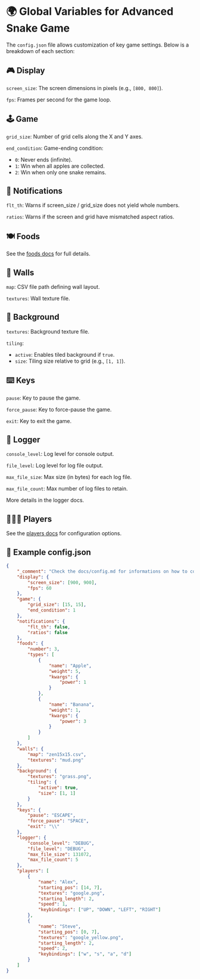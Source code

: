 # 🌍 Global Variables for Advanced Snake Game

The `config.json` file allows customization of key game settings. Below is a breakdown of each section:

## 🎮 Display

`screen_size`: The screen dimensions in pixels (e.g., `[800, 800]`).

`fps`: Frames per second for the game loop.

## 🕹️ Game

`grid_size`: Number of grid cells along the X and Y axes.

`end_condition`: Game-ending condition:
- `0`: Never ends (infinite).
- `1`: Win when all apples are collected.
- `2`: Win when only one snake remains.

## 🔔 Notifications

`flt_th`: Warns if screen_size / grid_size does not yield whole numbers.

`ratios`: Warns if the screen and grid have mismatched aspect ratios.

## 🍽️ Foods

See the [foods docs](./foods.md) for full details.

## 🧱 Walls

`map`: CSV file path defining wall layout.

`textures`: Wall texture file.

## 🌄 Background

`textures`: Background texture file.

`tiling`:
- `active`: Enables tiled background if `true`.
- `size`: Tiling size relative to grid (e.g., `[1, 1]`).

## ⌨️ Keys

`pause`: Key to pause the game.

`force_pause`: Key to force-pause the game.

`exit`: Key to exit the game.

## 📜 Logger

`console_level`: Log level for console output.

`file_level`: Log level for log file output.

`max_file_size`: Max size (in bytes) for each log file.

`max_file_count`: Max number of log files to retain.

More details in the logger docs.

## 🧑‍🤝‍🧑 Players

See the [players docs](./players.md) for configuration options.

## 🧪 Example config.json

```json
{
    "_comment": "Check the docs/config.md for informations on how to configure this file",
    "display": {
        "screen_size": [900, 900],
        "fps": 60
    },
    "game": {
        "grid_size": [15, 15],
        "end_condition": 1
    },
    "notifications": {
        "flt_th": false,
        "ratios": false
    },
    "foods": {
        "number": 3,
        "types": [
            {
                "name": "Apple",
                "weight": 5,
                "kwargs": {
                    "power": 1
                }
            },
            {
                "name": "Banana",
                "weight": 1,
                "kwargs": {
                    "power": 3
                }
            }
        ]
    },
    "walls": {
        "map": "zen15x15.csv",
        "textures": "mud.png"
    },
    "background": {
        "textures": "grass.png",
        "tiling": {
            "active": true,
            "size": [1, 1]
        }
    },
    "keys": {
        "pause": "ESCAPE",
        "force_pause": "SPACE",
        "exit": "\\"
    },
    "logger": {
        "console_level": "DEBUG",
        "file_level": "DEBUG",
        "max_file_size": 131072,
        "max_file_count": 5
    },
    "players": [
        {
            "name": "Alex",
            "starting_pos": [14, 7],
            "textures": "google.png",
            "starting_length": 2,
            "speed": 1,
            "keybindings": ["UP", "DOWN", "LEFT", "RIGHT"]
        },
        {
            "name": "Steve",
            "starting_pos": [0, 7],
            "textures": "google_yellow.png",
            "starting_length": 2,
            "speed": 2,
            "keybindings": ["w", "s", "a", "d"]
        }
    ]
}

```